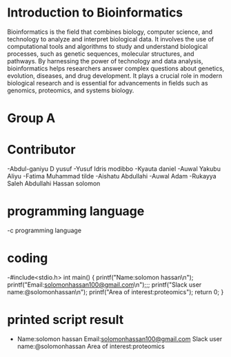  
# Introduction to Bioinformatics 
Bioinformatics is the field that combines biology, computer science, and technology to analyze and interpret biological data. It involves the use of computational tools and algorithms to study and understand biological processes, such as genetic sequences, molecular structures, and pathways. By harnessing the power of technology and data analysis, bioinformatics helps researchers answer complex questions about genetics, evolution, diseases, and drug development. It plays a crucial role in modern biological research and is essential for advancements in fields such as genomics, proteomics, and systems biology.
# Group A 
# Contributor 
-Abdul-ganiyu D yusuf
-Yusuf Idris modibbo
-Kyauta daniel
-Auwal Yakubu Aliyu
-Fatima Muhammad tilde
-Aishatu Abdullahi
-Auwal Adam
-Rukayya Saleh Abdullahi
Hassan solomon
# programming language 
-c programming language
# coding


-#include<stdio.h>
int main() {
  printf("Name:solomon hassan\n");
  printf("Email:solomonhassan100@gmail.com\n");;;
  printf("Slack user name:@solomonhassan\n");
  printf("Area of interest:proteomics");
  return 0;
}
# printed script result



- Name:solomon hassan
Email:solomonhassan100@gmail.com
Slack user name:@solomonhassan
Area of interest:proteomics